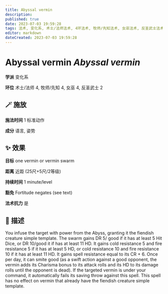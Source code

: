 ```yaml
---
title: Abyssal vermin
description: 
published: true
date: 2023-07-03 19:59:28
tags: 法术, 变化系, 术士/法师法术, 4环法术, 牧师/先知法术, 女巫法术, 反圣武士法术, 2环法术
editor: markdown
dateCreated: 2023-07-03 19:59:28
---
```


# **Abyssal vermin** *Abyssal vermin*

**学派** 变化系 

**环位** 术士/法师 4, 牧师/先知 4, 女巫 4, 反圣武士 2

## 🪄 施放

**施法时间** 1 标准动作

**成分** 语言, 姿势

## ✨ 效果 

**目标** one vermin or vermin swarm 

**距离** 近距 (25尺+5尺/2等级)  

**持续时间** 1 minute/level 

**豁免** Fortitude negates (see text)

**法术抗力** 是

## 📖 描述

You infuse the target with power from the Abyss, granting it the fiendish creature simple template. The swarm gains DR 5/ good if it has at least 5 Hit Dice, or DR 10/good it if has at least 11 HD. It gains cold resistance 5 and fire resistance 5 if it has at least 5 HD, or cold resistance 10 and fire resistance 10 if it has at least 11 HD. It gains spell resistance equal to its CR + 6. Once per day, it can smite good (as a swift action against a good opponent, the vermin adds its Charisma bonus to its attack rolls and its HD to its damage rolls until the opponent is dead). If the targeted vermin is under your command, it automatically fails its saving throw against this spell. This spell has no effect on vermin that already have the fiendish creature simple template.
    
